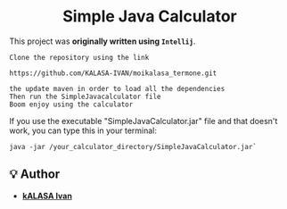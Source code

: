 <div align="center">

# Simple Java Calculator

</div>

This project was **originally written using `Intellij`**.
```
Clone the repository using the link

https://github.com/KALASA-IVAN/moikalasa_termone.git

the update maven in order to load all the dependencies
Then run the SimpleJavacalculator file
Boom enjoy using the calculator
```

If you use the executable "SimpleJavaCalculator.jar" file and that doesn't work, you can type this in your terminal:

```shell
java -jar /your_calculator_directory/SimpleJavaCalculator.jar`
```
## 💡 Author

- **[kALASA Ivan](https://github.com/KALASA-IVAN)**
